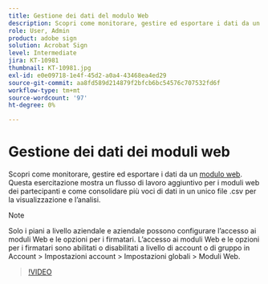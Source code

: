 ```yaml
---
title: Gestione dei dati del modulo Web
description: Scopri come monitorare, gestire ed esportare i dati da un modulo Web
role: User, Admin
product: adobe sign
solution: Acrobat Sign
level: Intermediate
jira: KT-10981
thumbnail: KT-10981.jpg
exl-id: e0e09718-1e4f-45d2-a0a4-43468ea4ed29
source-git-commit: aa8fd589d214879f2bfcb6bc54576c707532fd6f
workflow-type: tm+mt
source-wordcount: '97'
ht-degree: 0%

---
```


# Gestione dei dati dei moduli web

Scopri come monitorare, gestire ed esportare i dati da un [modulo web](webform.md). Questa esercitazione mostra un flusso di lavoro aggiuntivo per i moduli web dei partecipanti e come consolidare più voci di dati in un unico file .csv per la visualizzazione e l’analisi.

>[!NOTE]
>
>Solo i piani a livello aziendale e aziendale possono configurare l’accesso ai moduli Web e le opzioni per i firmatari. L’accesso ai moduli Web e le opzioni per i firmatari sono abilitati o disabilitati a livello di account o di gruppo in Account > Impostazioni account > Impostazioni globali > Moduli Web.

>[!VIDEO](https://video.tv.adobe.com/v/3409607?quality=12&learn=on&hidetitle=true)
